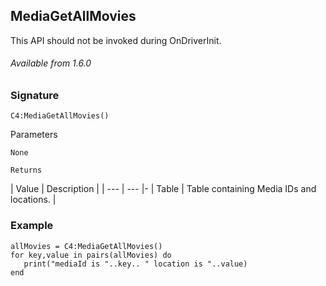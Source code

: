 ## MediaGetAllMovies

This API should not be invoked during OnDriverInit.

###### Available from 1.6.0


### Signature

`C4:MediaGetAllMovies()`


Parameters

`None`


`Returns`

| Value | Description |
| --- | --- |-
| Table | Table containing Media IDs and locations. |


### Example

```
allMovies = C4:MediaGetAllMovies()
for key,value in pairs(allMovies) do
   print("mediaId is "..key.. " location is "..value)
end
```